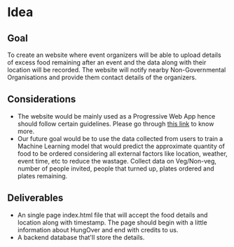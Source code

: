 # Idea

## Goal

To create an website where event organizers will be able to upload details of excess food remaining after an event and the data along with their location will be recorded. The website will notify nearby Non-Governmental Organisations and provide them contact details of the organizers.

## Considerations

* The website would be mainly used as a Progressive Web App hence should follow certain guidelines. Please go through [this link](https://web.dev/pwa-checklist/) to know more.
* Our future goal would be to use the data collected from users to train a Machine Learning model that would predict the approximate quantity of food to be ordered considering all external factors like location, weather, event time, etc to reduce the wastage. Collect data on Veg/Non-veg, number of people invited, people that turned up, plates ordered and plates remaining.

## Deliverables

* An single page index.html file that will accept the food details and location along with timestamp. The page should begin with a little information about HungOver and end with credits to us.
* A backend database that'll store the details.
